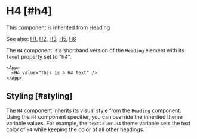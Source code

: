 # H4 [#h4]

This component is inherited from [Heading](components/Heading)

See also: [H1](components/H1), [H2](components/H2), [H3](components/H3), [H5](components/H5), [H6](components/H6)

The `H4` component is a shorthand version of the `Heading` element with its `level` property set to "h4".

```xmlui-pg copy display name="H4 example"
<App>
  <H4 value="This is a H4 text" />
</App>
```

## Styling [#styling]

The `H4` component inherits its visual style from the `Heading` component.
Using the `H4` component specifier, you can override the inherited theme variable values.
For example, the `textColor-H4` theme variable sets the text color of `H4` while keeping the color of all other headings.


